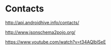 # Contacts

http://api.androidhive.info/contacts/

http://www.jsonschema2pojo.org/


https://www.youtube.com/watch?v=t34AQlblSeE